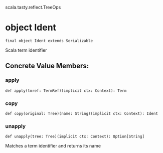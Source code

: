scala.tasty.reflect.TreeOps
# object Ident

<pre><code class="language-scala" >final object Ident extends Serializable</pre></code>
Scala term identifier

## Concrete Value Members:
### apply
<pre><code class="language-scala" >def apply(tmref: TermRef)(implicit ctx: Context): Term</pre></code>

### copy
<pre><code class="language-scala" >def copy(original: Tree)(name: String)(implicit ctx: Context): Ident</pre></code>

### unapply
<pre><code class="language-scala" >def unapply(tree: Tree)(implicit ctx: Context): Option[String]</pre></code>
Matches a term identifier and returns its name

